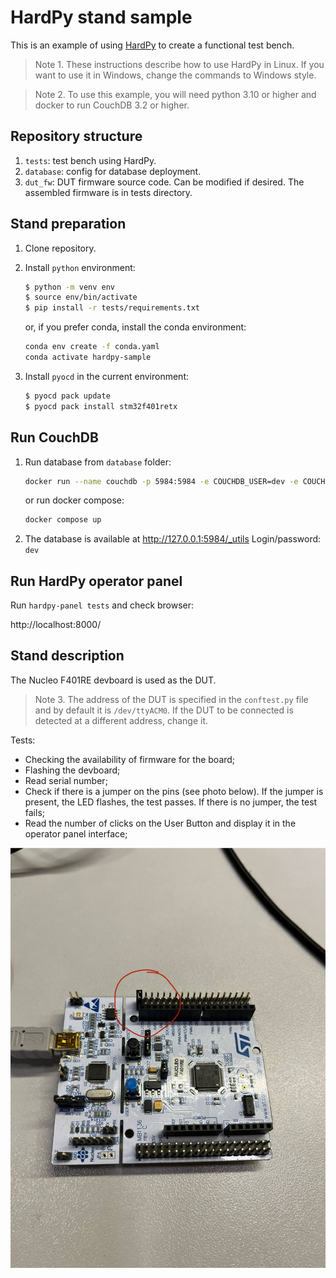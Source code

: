 # HardPy stand sample

This is an example of using [HardPy](https://github.com/everypinio/hardpy) to create a functional test bench.

> Note 1. These instructions describe how to use HardPy in Linux.
> If you want to use it in Windows, change the commands to Windows style.

> Note 2. To use this example, you will need python 3.10 or higher and docker to run CouchDB 3.2 or higher.

## Repository structure

1. `tests`: test bench using HardPy.
1. `database`: config for database deployment.
1. `dut_fw`: DUT firmware source code.
Can be modified if desired.
The assembled firmware is in tests directory.

## Stand preparation

1. Clone repository.
1. Install `python` environment:
    ```bash
    $ python -m venv env
    $ source env/bin/activate
    $ pip install -r tests/requirements.txt
    ```

    or, if you prefer conda, install the conda environment:

    ```bash
    conda env create -f conda.yaml
    conda activate hardpy-sample
    ```
1. Install `pyocd` in the current environment:
    ```bash
    $ pyocd pack update
    $ pyocd pack install stm32f401retx
    ```

## Run CouchDB

1. Run database from `database` folder:

    ```bash
    docker run --name couchdb -p 5984:5984 -e COUCHDB_USER=dev -e COUCHDB_PASSWORD=dev -v ./couchdb.ini:/opt/couchdb/etc/local.ini couchdb:3.3
    ```

    or run docker compose:

    ```bash
    docker compose up
    ```
2. The database is available at http://127.0.0.1:5984/_utils
Login/password: `dev`

## Run HardPy operator panel

Run `hardpy-panel tests` and check browser:

http://localhost:8000/

## Stand description

The Nucleo F401RE devboard is used as the DUT.

> Note 3. The address of the DUT is specified in the `conftest.py` file and by default it is `/dev/ttyACM0`.
> If the DUT to be connected is detected at a different address, change it.

Tests:

- Checking the availability of firmware for the board;
- Flashing the devboard;
- Read serial number;
- Check if there is a jumper on the pins (see photo below).
If the jumper is present, the LED flashes, the test passes.
If there is no jumper, the test fails;
- Read the number of clicks on the User Button and display it in the operator panel interface;

<img src="docs/nucleo.jpg" width=600><br>

